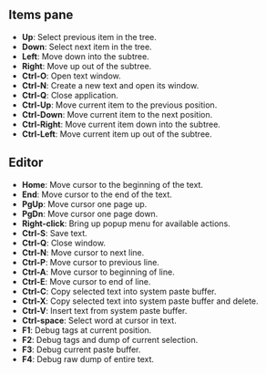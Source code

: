 ## Items pane

- **Up**: Select previous item in the tree.
- **Down**: Select next item in the tree.
- **Left**: Move down into the subtree.
- **Right**: Move up out of the subtree.
- **Ctrl-O**: Open text window.
- **Ctrl-N**: Create a new text and open its window.
- **Ctrl-Q**: Close application.
- **Ctrl-Up**: Move current item to the previous position.
- **Ctrl-Down**: Move current item to the next position.
- **Ctrl-Right**: Move current item down into the subtree.
- **Ctrl-Left**: Move current item up out of the subtree.

## Editor

- **Home**: Move cursor to the beginning of the text.
- **End**: Move cursor to the end of the text.
- **PgUp**: Move cursor one page up.
- **PgDn**: Move cursor one page down.
- **Right-click**: Bring up popup menu for available actions.
- **Ctrl-S**: Save text.
- **Ctrl-Q**: Close window.
- **Ctrl-N**: Move cursor to next line.
- **Ctrl-P**: Move cursor to previous line.
- **Ctrl-A**: Move cursor to beginning of line.
- **Ctrl-E**: Move cursor to end of line.
- **Ctrl-C**: Copy selected text into system paste buffer.
- **Ctrl-X**: Copy selected text into system paste buffer and delete.
- **Ctrl-V**: Insert text from system paste buffer.
- **Ctrl-space**: Select word at cursor in text.
- **F1**: Debug tags at current position.
- **F2**: Debug tags and dump of current selection.
- **F3**: Debug current paste buffer.
- **F4**: Debug raw dump of entire text.
